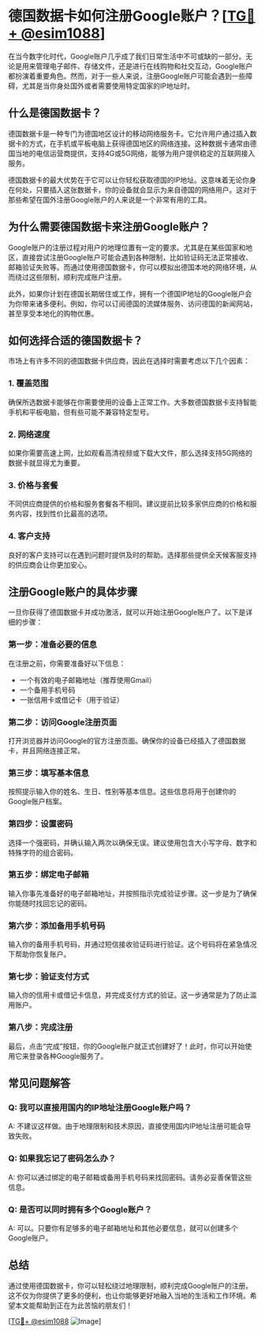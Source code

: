 # 德国数据卡如何注册Google账户？[[TG💪+ @esim1088](https://t.me/s/esim1088)]

在当今数字化时代，Google账户几乎成了我们日常生活中不可或缺的一部分。无论是用来管理电子邮件、存储文件，还是进行在线购物和社交互动，Google账户都扮演着重要角色。然而，对于一些人来说，注册Google账户可能会遇到一些障碍，尤其是当你身处国外或者需要使用特定国家的IP地址时。

## 什么是德国数据卡？

德国数据卡是一种专门为德国地区设计的移动网络服务卡。它允许用户通过插入数据卡的方式，在手机或平板电脑上获得德国地区的网络连接。这种数据卡通常由德国当地的电信运营商提供，支持4G或5G网络，能够为用户提供稳定的互联网接入服务。

德国数据卡的最大优势在于它可以让你轻松获取德国的IP地址。这意味着无论你身在何处，只要插入这张数据卡，你的设备就会显示为来自德国的网络用户。这对于那些希望在国外注册Google账户的人来说是一个非常有用的工具。

## 为什么需要德国数据卡来注册Google账户？

Google账户的注册过程对用户的地理位置有一定的要求。尤其是在某些国家和地区，直接尝试注册Google账户可能会遇到各种限制，比如验证码无法正常接收、邮箱验证失败等。而通过使用德国数据卡，你可以模拟出德国本地的网络环境，从而绕过这些限制，顺利完成账户注册。

此外，如果你计划在德国长期居住或工作，拥有一个德国IP地址的Google账户会为你带来诸多便利。例如，你可以订阅德国的流媒体服务、访问德国的新闻网站，甚至享受本地化的购物优惠。

## 如何选择合适的德国数据卡？

市场上有许多不同的德国数据卡供应商，因此在选择时需要考虑以下几个因素：

### 1. **覆盖范围**
确保所选数据卡能够在你需要使用的设备上正常工作。大多数德国数据卡支持智能手机和平板电脑，但有些可能不兼容特定型号。

### 2. **网络速度**
如果你需要高速上网，比如观看高清视频或下载大文件，那么选择支持5G网络的数据卡就显得尤为重要。

### 3. **价格与套餐**
不同供应商提供的价格和服务套餐各不相同。建议提前比较多家供应商的价格和服务内容，找到性价比最高的选项。

### 4. **客户支持**
良好的客户支持可以在遇到问题时提供及时的帮助。选择那些提供全天候客服支持的供应商会让你更加安心。

## 注册Google账户的具体步骤

一旦你获得了德国数据卡并成功激活，就可以开始注册Google账户了。以下是详细的步骤：

### 第一步：准备必要的信息
在注册之前，你需要准备好以下信息：
- 一个有效的电子邮箱地址（推荐使用Gmail）
- 一个备用手机号码
- 一张信用卡或借记卡（用于验证）

### 第二步：访问Google注册页面
打开浏览器并访问Google的官方注册页面。确保你的设备已经插入了德国数据卡，并且网络连接正常。

### 第三步：填写基本信息
按照提示输入你的姓名、生日、性别等基本信息。这些信息将用于创建你的Google账户档案。

### 第四步：设置密码
选择一个强密码，并确认输入两次以确保无误。建议使用包含大小写字母、数字和特殊字符的组合密码。

### 第五步：绑定电子邮箱
输入你事先准备好的电子邮箱地址，并按照指示完成验证步骤。这一步是为了确保你能随时找回忘记的密码。

### 第六步：添加备用手机号码
输入你的备用手机号码，并通过短信接收验证码进行验证。这个号码将在紧急情况下帮助你恢复账户。

### 第七步：验证支付方式
输入你的信用卡或借记卡信息，并完成支付方式的验证。这一步通常是为了防止滥用账户。

### 第八步：完成注册
最后，点击“完成”按钮，你的Google账户就正式创建好了！此时，你可以开始使用它来登录各种Google服务了。

## 常见问题解答

### Q: 我可以直接用国内的IP地址注册Google账户吗？
A: 不建议这样做。由于地理限制和技术原因，直接使用国内IP地址注册可能会导致失败。

### Q: 如果我忘记了密码怎么办？
A: 你可以通过绑定的电子邮箱或备用手机号码来找回密码。请务必妥善保管这些信息。

### Q: 是否可以同时拥有多个Google账户？
A: 可以。只要你有足够多的电子邮箱地址和其他必要信息，就可以创建多个Google账户。

## 总结

通过使用德国数据卡，你可以轻松绕过地理限制，顺利完成Google账户的注册。这不仅为你提供了更多的便利，也让你能够更好地融入当地的生活和工作环境。希望本文能帮助到正在为此苦恼的朋友们！

[[TG💪+ @esim1088](https://t.me/s/esim1088) ![Image](https://i.postimg.cc/4NQfJmqS/Snipaste-2025-05-13-00-14-12.png)]